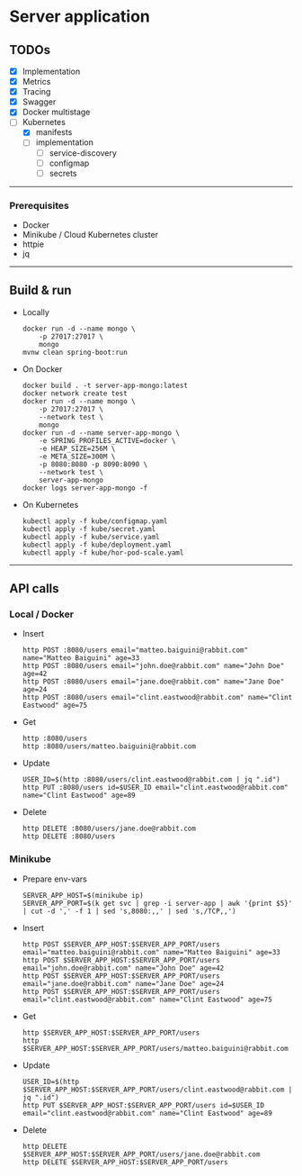 
# Server application

## TODOs

- [x] Implementation
- [x] Metrics
- [x] Tracing
- [x] Swagger
- [x] Docker multistage
- [ ] Kubernetes
	- [x] manifests
	- [ ] implementation
		- [ ] service-discovery
		- [ ] configmap
		- [ ] secrets

---

### Prerequisites
* Docker
* Minikube / Cloud Kubernetes cluster
* httpie
* jq

---

## Build & run

* Locally
	```
	docker run -d --name mongo \
		-p 27017:27017 \
		mongo
	mvnw clean spring-boot:run
	```

* On Docker
	```
	docker build . -t server-app-mongo:latest
	docker network create test
	docker run -d --name mongo \
		-p 27017:27017 \
		--network test \
		mongo
	docker run -d --name server-app-mongo \
		-e SPRING_PROFILES_ACTIVE=docker \
		-e HEAP_SIZE=256M \
		-e META_SIZE=300M \
		-p 8080:8080 -p 8090:8090 \
		--network test \
		server-app-mongo
	docker logs server-app-mongo -f
	```

* On Kubernetes
	```
	kubectl apply -f kube/configmap.yaml
	kubectl apply -f kube/secret.yaml
	kubectl apply -f kube/service.yaml
	kubectl apply -f kube/deployment.yaml
	kubectl apply -f kube/hor-pod-scale.yaml
	```

---

## API calls

### Local / Docker
* Insert
	```
	http POST :8080/users email="matteo.baiguini@rabbit.com" name="Matteo Baiguini" age=33
	http POST :8080/users email="john.doe@rabbit.com" name="John Doe" age=42
	http POST :8080/users email="jane.doe@rabbit.com" name="Jane Doe" age=24
	http POST :8080/users email="clint.eastwood@rabbit.com" name="Clint Eastwood" age=75
	```
* Get
	```
	http :8080/users
	http :8080/users/matteo.baiguini@rabbit.com
	```
* Update
	```
	USER_ID=$(http :8080/users/clint.eastwood@rabbit.com | jq ".id")
	http PUT :8080/users id=$USER_ID email="clint.eastwood@rabbit.com" name="Clint Eastwood" age=89
	```
* Delete
	```
	http DELETE :8080/users/jane.doe@rabbit.com
	http DELETE :8080/users
	```

### Minikube
* Prepare env-vars
	```
	SERVER_APP_HOST=$(minikube ip)
	SERVER_APP_PORT=$(k get svc | grep -i server-app | awk '{print $5}' | cut -d ',' -f 1 | sed 's,8080:,,' | sed 's,/TCP,,')
	```
* Insert
	```
	http POST $SERVER_APP_HOST:$SERVER_APP_PORT/users email="matteo.baiguini@rabbit.com" name="Matteo Baiguini" age=33
	http POST $SERVER_APP_HOST:$SERVER_APP_PORT/users email="john.doe@rabbit.com" name="John Doe" age=42
	http POST $SERVER_APP_HOST:$SERVER_APP_PORT/users email="jane.doe@rabbit.com" name="Jane Doe" age=24
	http POST $SERVER_APP_HOST:$SERVER_APP_PORT/users email="clint.eastwood@rabbit.com" name="Clint Eastwood" age=75
	```
* Get
	```
	http $SERVER_APP_HOST:$SERVER_APP_PORT/users
	http $SERVER_APP_HOST:$SERVER_APP_PORT/users/matteo.baiguini@rabbit.com
	```
* Update
	```
	USER_ID=$(http $SERVER_APP_HOST:$SERVER_APP_PORT/users/clint.eastwood@rabbit.com | jq ".id")
	http PUT $SERVER_APP_HOST:$SERVER_APP_PORT/users id=$USER_ID email="clint.eastwood@rabbit.com" name="Clint Eastwood" age=89
	```
* Delete
	```
	http DELETE $SERVER_APP_HOST:$SERVER_APP_PORT/users/jane.doe@rabbit.com
	http DELETE $SERVER_APP_HOST:$SERVER_APP_PORT/users
	```
